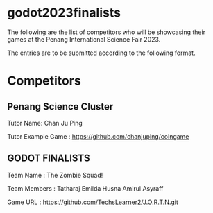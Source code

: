 # godot2023finalists

The following are the list of competitors who will be showcasing their games at the Penang International Science Fair 2023.

The entries are to be submitted according to the following format.

# Competitors

## Penang Science Cluster 

Tutor Name: Chan Ju Ping  

Tutor Example Game : https://github.com/chanjuping/coingame

## GODOT FINALISTS

Team Name : The Zombie Squad!

Team Members :  Tatharaj 
                Emilda Husna
                Amirul Asyraff

Game URL : https://github.com/TechsLearner2/J.O.R.T.N.git
